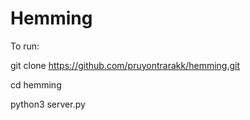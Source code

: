 # Hemming

To run:

git clone https://github.com/pruyontrarakk/hemming.git

cd hemming

python3 server.py
